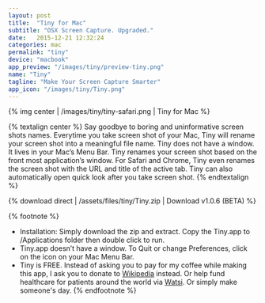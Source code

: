 ```yaml
---
layout: post
title:  "Tiny for Mac"
subtitle: "OSX Screen Capture. Upgraded."
date:   2015-12-21 12:32:24
categories: mac
permalink: "tiny"
device: "macbook"
app_preview: "/images/tiny/preview-tiny.png"
name: "Tiny"
tagline: "Make Your Screen Capture Smarter"
app_icon: "/images/tiny/Tiny.png"
---
```


{% img center | /images/tiny/tiny-safari.png | Tiny for Mac %}

{% textalign center %}
Say goodbye to boring and uninformative screen shots names. Everytime you take screen shot of your Mac, Tiny will rename your screen shot into a meaningful file name. Tiny does not have a window. It lives in your Mac’s Menu Bar. Tiny renames your screen shot based on the front most application’s window. For Safari and Chrome, Tiny even renames the screen shot with the URL and title of the active tab. Tiny can also automatically open quick look after you take screen shot.
{% endtextalign %}

{% download direct | /assets/files/tiny/Tiny.zip | Download v1.0.6 (BETA) %}

{% footnote %}
- Installation: Simply download the zip and extract. Copy the Tiny.app to /Applications folder then double click to run.
- Tiny.app doesn’t have a window. To Quit or change Preferences, click on the icon on your Mac Menu Bar.
- Tiny is FREE. Instead of asking you to pay for my coffee while making this app, I ask you to donate to [Wikipedia](https://wikimediafoundation.org/wiki/Ways_to_Give) instead. Or help fund healthcare for patients around the world via [Watsi]("https://watsi.org). Or simply make someone's day.
{% endfootnote %}
